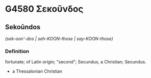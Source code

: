 # G4580 Σεκοῦνδος

## Sekoûndos

_(sek-oon'-dos | seh-KOON-those | say-KOON-those)_

### Definition

fortunate; of Latin origin; "second"; Secundus, a Christian; Secundus.

- a Thessalonian Christian

